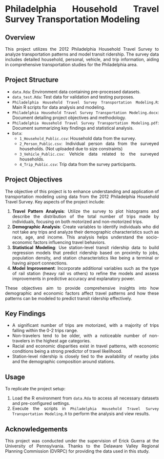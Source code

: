 <div align="justify">

# Philadelphia Household Travel Survey Transportation Modeling

## Overview
This project utilizes the 2012 Philadelphia Household Travel Survey to analyze transportation patterns and model transit ridership. The survey data includes detailed household, personal, vehicle, and trip information, aiding in comprehensive transportation studies for the Philadelphia area.

## Project Structure
- `data.Rda`: Environment data containing pre-processed datasets.
- `data_test.Rda`: Test data for validation and testing purposes.
- `Philadelphia Household Travel Survey Transportation Modeling.R`: Main R scripts for data analysis and modeling.
- `Philadelphia Household Travel Survey Transportation Modeling.docx`: Document detailing project objectives and methodology.
- `Philadelphia Household Travel Survey Transportation Modeling.pdf`: Document summarizing key findings and statistical analysis.
- `Data`:
  - `1_Household_Public.csv`: Household data from the survey.
  - `2_Person_Public.csv`: Individual person data from the surveyed households. (Not uploaded due to size constraints)
  - `3_Vehicle_Public.csv`: Vehicle data related to the surveyed households.
  - `4_Trip_Public.csv`: Trip data from the survey participants.

## Project Objectives
The objective of this project is to enhance understanding and application of transportation modeling using data from the 2012 Philadelphia Household Travel Survey. Key aspects of the project include:

1. **Travel Pattern Analysis**: Utilize the survey to plot histograms and describe the distribution of the total number of trips made by individuals, focusing on both motorized and non-motorized trips.
2. **Demographic Analysis**: Create variables to identify individuals who did not take any trips and analyze their demographic characteristics such as race, age, and income. This analysis helps understand the socio-economic factors influencing travel behaviors.
3. **Statistical Modeling**: Use station-level transit ridership data to build regression models that predict ridership based on proximity to jobs, population density, and station characteristics like being a terminal or having airport connections.
4. **Model Improvement**: Incorporate additional variables such as the type of rail station (heavy rail vs others) to refine the models and assess improvements in predictive accuracy and explanatory power.

These objectives aim to provide comprehensive insights into how demographic and economic factors affect travel patterns and how these patterns can be modeled to predict transit ridership effectively.

## Key Findings
- A significant number of trips are motorized, with a majority of trips falling within the 0-2 trips range.
- Non-travelers tend to be older, with a noticeable number of non-travelers in the highest age categories.
- Racial and economic disparities exist in travel patterns, with economic conditions being a strong predictor of travel likelihood.
- Station-level ridership is closely tied to the availability of nearby jobs and the demographic composition around stations.

## Usage
To replicate the project setup:
1. Load the R environment from `data.Rda` to access all necessary datasets and pre-configured settings.
2. Execute the scripts in `Philadelphia Household Travel Survey Transportation Modeling.R` to perform the analysis and view results.

## Acknowledgements
This project was conducted under the supervision of Erick Guerra at the University of Pennsylvania. Thanks to the Delaware Valley Regional Planning Commission (DVRPC) for providing the data used in this study.
